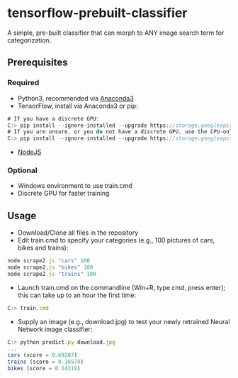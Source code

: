 # tensorflow-prebuilt-classifier
A simple, pre-built classifier that can morph to ANY image search term for categorization.

## Prerequisites

### Required
* Python3, recommended via [Anaconda3](https://www.continuum.io/downloads)
* TensorFlow, install via Anaconda3 or pip:
```Javascript
# If you have a discrete GPU:
C:> pip install --ignore-installed --upgrade https://storage.googleapis.com/tensorflow/windows/gpu/tensorflow_gpu-1.0.0-cp35-cp35m-win_x86_64.whl 
# If you are unsure, or you do not have a discrete GPU, use the CPU-only version (will take longer to run):
C:> pip install --ignore-installed --upgrade https://storage.googleapis.com/tensorflow/windows/cpu/tensorflow-1.0.0-cp35-cp35m-win_x86_64.whl 
```
* [NodeJS](https://nodejs.org/en/download/)

### Optional
* Windows environment to use train.cmd
* Discrete GPU for faster training

## Usage

* Download/Clone all files in the repository
* Edit train.cmd to specify your categories (e.g., 100 pictures of cars, bikes and trains):
```Javascript
node scrape2.js "cars" 100
node scrape2.js "bikes" 100
node scrape2.js "trains" 100
```
* Launch train.cmd on the commandline (Win+R, type cmd, press enter); this can take up to an hour the first time:
```Javascript
C:> train.cmd
```
* Supply an image (e.g., download.jpg) to test your newly retrained Neural Network image classifier:
```Javascript
C:> python predict.py download.jpg
...
cars (score = 0.69207)
trains (score = 0.16574)
bikes (score = 0.14219)
```
